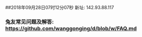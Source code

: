 ##2018年09月28日07时12分07秒 新址: 142.93.88.117
### 兔友常见问题及解答: https://github.com/wanggonging/d/blob/w/FAQ.md
